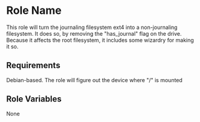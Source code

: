 Role Name
=========

This role will turn the journaling filesystem ext4 into a non-journaling filesystem.
It does so, by removing the "has_journal" flag on the drive.
Because it affects the root filesystem, it includes some wizardry for making it so.

Requirements
------------

Debian-based. The role will figure out the device where "/" is mounted

Role Variables
--------------

None
